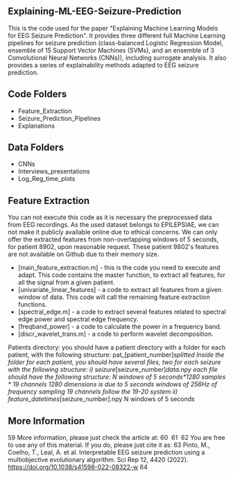 ## Explaining-ML-EEG-Seizure-Prediction
This is the code used for the paper "Explaining Machine Learning Models for EEG Seizure Prediction". It provides three different full Machine Learning pipelines for seizure prediction (class-balanced Logistic Regression Model, ensemble of 15 Support Vector Machines (SVMs), and an ensemble of 3 Convolutional Neural Networks (CNNs)), including surrogate analysis. It also provides a series of explainability methods adapted to EEG seizure prediction.

## Code Folders
- Feature_Extraction
- Seizure_Prediction_Pipelines
- Explanations

## Data Folders
- CNNs
- Interviews_presentations
- Log_Reg_time_plots


## Feature Extraction
You can not execute this code as it is necessary the preprocessed data from EEG recordings. As the used dataset belongs to EPILEPSIAE, we can not make it publicly available online due to ethical concerns. We can only offer the extracted features from non-overlapping windows of 5 seconds, for patient 8902, upon reasonable request. These patient 9802's features are not available on Github due to their memory size.
- [main_feature_extraction.m] - this is the code you need to execute and adapt. This code contains the master function, to extract all features, for all the signal from a given patient.
- [univariate_linear_features] - a code to extract all features from a given window of data. This code will call the remaining feature extraction functions.
- [spectral_edge.m] - a code to extract several features related to spectral edge power and spectral edge frequency.
- [freqband_power] - a code to calculate the power in a frequency band.
- [discr_wavelet_trans.m] - a code to perform wavelet decomposition.

Patients directory: you should have a patient directory with a folder for each patient, with the following structure:
  pat_[patient_number]_splitted
Inside the folder for each patient, you should have several files, two for each seizure with the following structure:
  i) seizure_[seizure_number]_data.npy
    each file should have the following structure:
    N windows of 5 seconds*1280 samples * 19 channels
    1280 dimensions is due to 5 seconds windows of 256Hz of frequency sampling
    19 channels follow the 19-20 system
  ii) feature_datetimes_[seizure_number].npy
      N windows of 5 seconds






## More Information
59
More information, please just check the article at:
60
​
61
​
62
You are free to use any of this material. If you do, please just cite it as:
63
Pinto, M., Coelho, T., Leal, A. et al. Interpretable EEG seizure prediction using a multiobjective evolutionary algorithm. Sci Rep 12, 4420 (2022). https://doi.org/10.1038/s41598-022-08322-w
64
​
